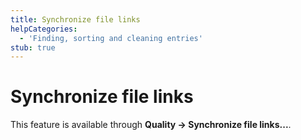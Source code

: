 ```yaml
---
title: Synchronize file links
helpCategories:
  - 'Finding, sorting and cleaning entries'
stub: true
---
```


# Synchronize file links

This feature is available through **Quality → Synchronize file links...**.

